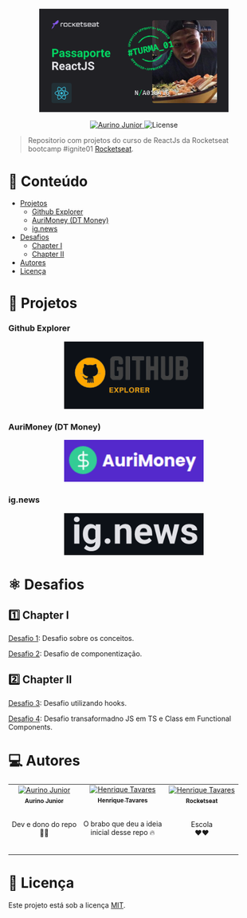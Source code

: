 <p align="center">
   <img src="./assets/img/cracha.png" alt="Ignite" width="380"/>
</p>

<p align="center">
   <a href="https://www.linkedin.com/in/aurino-junior-7718a4158/">
      <img alt="Aurino Junior" src="https://img.shields.io/badge/-Aurino Junior-0390fc?style=flat&logo=Linkedin&logoColor=white" />
   </a>

  <img alt="License" src="https://img.shields.io/badge/license-MIT-01B755">
</p>

> Repositorio com projetos do curso de ReactJs da Rocketseat bootcamp #ignite01  [Rocketseat](https://github.com/Rocketseat).

# :pushpin: Conteúdo

- [Projetos](#rocket-projetos)
  - [Github Explorer](#github-explorer)
  - [AuriMoney (DT Money)](#dt-money)
  - [ig.news](#ignews)
- [Desafios](#atom_symbol-desafios)
  - [Chapter I](#one-chapter-i)
  - [Chapter II](#two-chapter-ii)
- [Autores](#computer-autores)
- [Licença](#closed_book-licença)

# :rocket: Projetos

### Github Explorer

<p align="center">
  <a href="https://github.com/AurinoJunior/Ignite-reactjs/tree/master/01-github-explore">
     <img src="./assets/img/github-explore.png" alt="Github Explorer" width="280"/>
   </a>
</p>

### AuriMoney (DT Money)

<p align="center">
  <a href="https://github.com/AurinoJunior/Ignite-reactjs/tree/master/02-aurimoney">
     <img src="./assets/img/aurimoney.png" alt="DT Money" width="280"/>
   </a>
</p>

### ig.news

<p align="center">
  <a href="https://github.com/AurinoJunior/Ignite-reactjs/tree/master/03-ig.news">
     <img src="./assets/img/ig-news.png" alt="ig.news" width="280"/>
   </a>
</p>


# :atom_symbol: Desafios

## :one: Chapter I

[Desafio 1](https://github.com/tavareshenrique/ignite-reactjs-desafio-1): Desafio sobre os conceitos.

[Desafio 2](https://github.com/tavareshenrique/ignite-reactjs-desafio-2): Desafio de componentização.

## :two: Chapter II

[Desafio 3](https://github.com/tavareshenrique/ignite-reactjs-desafio-3): Desafio utilizando hooks.

[Desafio 4](https://github.com/tavareshenrique/ignite-reactjs-desafio-4): Desafio transaformadno JS em TS e Class em Functional Components.


# :computer: Autores

<table>
  <tr>
    <td align="center">
      <a href="https://www.linkedin.com/in/aurino-junior-7718a4158/">
        <img src="https://avatars.githubusercontent.com/u/32946164?v=4" width="100px;" alt="Aurino Junior"/>
        <br />
        <sub>
          <b>Aurino Junior</b>
        </sub>
      </a>
      <br />
      <br />
      <p>Dev e dono do repo <br>🚀🚀</p>
      <br />
    </td>
    <td align="center">
      <a href="https://www.linkedin.com/in/tavareshenrique/">
        <img src="https://avatars1.githubusercontent.com/u/27022914?v=4" width="100px;" alt="Henrique Tavares"/>
        <br />
        <sub>
          <b>Henrique Tavares</b>
        </sub>
      </a>
      <br />
      <br />
      <p>O brabo que deu a ideia <br> inicial desse repo 🔥</p>
      <br />
    </td>
    <td align="center">
      <a href="http://github.com/rocketseat/">
        <img src="https://avatars0.githubusercontent.com/u/28929274?s=200&v=4" width="100px;" alt="Henrique Tavares"/>
        <br />
        <sub>
          <b>Rocketseat</b>
        </sub>
      </a>
      <br />
      <br />
      <p>Escola <br>❤️❤️</p>
      <br />
    </td>
  </tr>
</table>

# :closed_book: Licença

Este projeto está sob a licença [MIT](./LICENSE).

